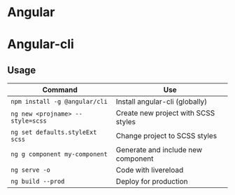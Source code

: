 # Angular

# Angular-cli

## Usage

| Command                              | Use                                 |
| ------------------------------------ | ----------------------------------- |
| `npm install -g @angular/cli`        | Install angular-cli (globally)      |  
| `ng new <projname> --style=scss`     | Create new project with SCSS styles |
| `ng set defaults.styleExt scss`      | Change project to SCSS styles       |
| `ng g component my-component`        | Generate and include new component  |
| `ng serve -o`                        | Code with livereload                |
| `ng build --prod`                    | Deploy for production               |
